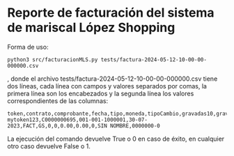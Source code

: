 # Reporte de facturación del sistema de mariscal López Shopping

Forma de uso:
```
python3 src/facturacionMLS.py tests/factura-2024-05-12-10-00-00-000000.csv
```
, donde el archivo tests/factura-2024-05-12-10-00-00-000000.csv tiene dos líneas, cada línea con campos y valores separados por comas, la primera línea son los encabezados y la segunda línea los valores correspondientes de las columnas:
```
token,contrato,comprobante,fecha,tipo,moneda,tipoCambio,gravadas10,gravadas5,exentas,total,cliente,ruc
mytoken123,C0000000695,001-001-1000001,30-07-2023,FACT,GS,0,0,0.00,0.00,0,SIN NOMBRE,0000000-0
```
La ejecución del comando devuelve True o 0 en caso de éxito, en cualquier otro caso devuelve False o 1.
